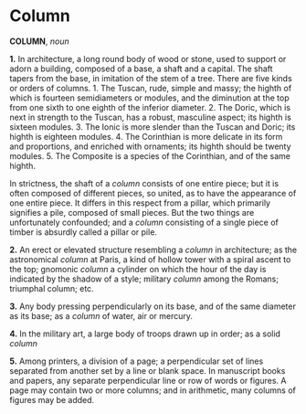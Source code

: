 # Column

**COLUMN**, _noun_

**1.** In architecture, a long round body of wood or stone, used to support or adorn a building, composed of a base, a shaft and a capital. The shaft tapers from the base, in imitation of the stem of a tree. There are five kinds or orders of columns. 1. The Tuscan, rude, simple and massy; the highth of which is fourteen semidiameters or modules, and the diminution at the top from one sixth to one eighth of the inferior diameter. 2. The Doric, which is next in strength to the Tuscan, has a robust, masculine aspect; its highth is sixteen modules. 3. The Ionic is more slender than the Tuscan and Doric; its highth is eighteen modules. 4. The Corinthian is more delicate in its form and proportions, and enriched with ornaments; its highth should be twenty modules. 5. The Composite is a species of the Corinthian, and of the same highth.

In strictness, the shaft of a _column_ consists of one entire piece; but it is often composed of different pieces, so united, as to have the appearance of one entire piece. It differs in this respect from a pillar, which primarily signifies a pile, composed of small pieces. But the two things are unfortunately confounded; and a _column_ consisting of a single piece of timber is absurdly called a pillar or pile.

**2.** An erect or elevated structure resembling a _column_ in architecture; as the astronomical _column_ at Paris, a kind of hollow tower with a spiral ascent to the top; gnomonic _column_ a cylinder on which the hour of the day is indicated by the shadow of a style; military _column_ among the Romans; triumphal column; etc.

**3.** Any body pressing perpendicularly on its base, and of the same diameter as its base; as a _column_ of water, air or mercury.

**4.** In the military art, a large body of troops drawn up in order; as a solid _column_

**5.** Among printers, a division of a page; a perpendicular set of lines separated from another set by a line or blank space. In manuscript books and papers, any separate perpendicular line or row of words or figures. A page may contain two or more columns; and in arithmetic, many columns of figures may be added.